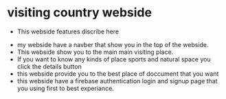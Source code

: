 # visiting country webside

* This webside features discribe here

- my webside have a navber that show you in the top of the webside.
- This webside show you to the main main visiting place.
- If you want to know any kinds of place sports and natural space you click the details button
- this webside provide you to the best place of doccument that you want
- this webside have a firebase authentication login  and signup  page that you using first to best experiance.